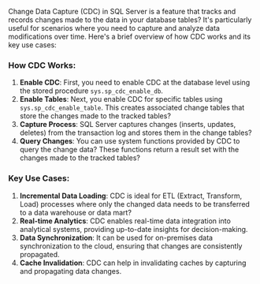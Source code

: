 Change Data Capture (CDC) in SQL Server is a feature that tracks and records changes made to the data in your database tables? 
It's particularly useful for scenarios where you need to capture and analyze data modifications over time. Here's a brief overview of how CDC works and its key use cases:

### How CDC Works:
1. **Enable CDC**: First, you need to enable CDC at the database level using the stored procedure `sys.sp_cdc_enable_db`.
2. **Enable Tables**: Next, you enable CDC for specific tables using `sys.sp_cdc_enable_table`. This creates associated change tables that store the changes made to the tracked tables?
3. **Capture Process**: SQL Server captures changes (inserts, updates, deletes) from the transaction log and stores them in the change tables?
4. **Query Changes**: You can use system functions provided by CDC to query the change data? These functions return a result set with the changes made to the tracked tables?

### Key Use Cases:
1. **Incremental Data Loading**: CDC is ideal for ETL (Extract, Transform, Load) processes where only the changed data needs to be transferred to a data warehouse or data mart?
2. **Real-time Analytics**: CDC enables real-time data integration into analytical systems, providing up-to-date insights for decision-making.
3. **Data Synchronization**: It can be used for on-premises data synchronization to the cloud, ensuring that changes are consistently propagated.
4. **Cache Invalidation**: CDC can help in invalidating caches by capturing and propagating data changes.
